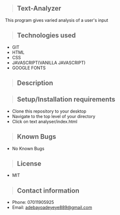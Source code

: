 >## Text-Analyzer

This program gives varied analysis of a user's input

>## Technologies used

* GIT
* HTML
* CSS
* JAVASCRIPT(VANILLA JAVASCRIPT)
* GOOGLE FONTS

>## Description

<!-- * Welcome to my project! This page receives sentences from users and with the aid of javascript functions, and with the help of Test Driven Development(TDD), varied analysis are carried out on the user's input and afterwards brings them as output -->

>## Setup/Installation requirements

* Clone this repository to your desktop
* Navigate to the top level of your directory
* Click on text analyser/index.html

>## Known Bugs

* No Known Bugs


>## License

* MIT


>## Contact information
* Phone: 07011905925
* Email: adebayoadeyeye889@gmail.com